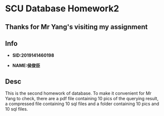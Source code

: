 # SCU Database Homework2

## Thanks for Mr Yang's visiting my assignment

## Info
* **SID:2019141460198**

* **NAME:侯俊臣**

## Desc
This is the second homework of database. To make it convenient for Mr Yang to check, there are a pdf file containing 10 pics of the querying result, a compressed file containing 10 sql files and a folder containing 10 pics and 10 sql files.
